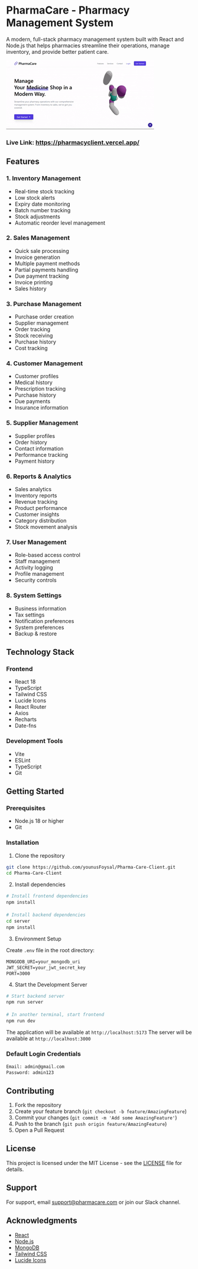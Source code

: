 # PharmaCare - Pharmacy Management System

A modern, full-stack pharmacy management system built with React and Node.js that helps pharmacies streamline their operations, manage inventory, and provide better patient care.

![PharmaCare Dashboard](https://github.com/younusFoysal/Pharma-Care-Client/blob/master/public/home.gif)

### Live Link: https://pharmacyclient.vercel.app/

## Features

### 1. Inventory Management
- Real-time stock tracking
- Low stock alerts
- Expiry date monitoring
- Batch number tracking
- Stock adjustments
- Automatic reorder level management

### 2. Sales Management
- Quick sale processing
- Invoice generation
- Multiple payment methods
- Partial payments handling
- Due payment tracking
- Invoice printing
- Sales history

### 3. Purchase Management
- Purchase order creation
- Supplier management
- Order tracking
- Stock receiving
- Purchase history
- Cost tracking

### 4. Customer Management
- Customer profiles
- Medical history
- Prescription tracking
- Purchase history
- Due payments
- Insurance information

### 5. Supplier Management
- Supplier profiles
- Order history
- Contact information
- Performance tracking
- Payment history

### 6. Reports & Analytics
- Sales analytics
- Inventory reports
- Revenue tracking
- Product performance
- Customer insights
- Category distribution
- Stock movement analysis

### 7. User Management
- Role-based access control
- Staff management
- Activity logging
- Profile management
- Security controls

### 8. System Settings
- Business information
- Tax settings
- Notification preferences
- System preferences
- Backup & restore

## Technology Stack

### Frontend
- React 18
- TypeScript
- Tailwind CSS
- Lucide Icons
- React Router
- Axios
- Recharts
- Date-fns


### Development Tools
- Vite
- ESLint
- TypeScript
- Git

## Getting Started

### Prerequisites
- Node.js 18 or higher
- Git

### Installation

1. Clone the repository
```bash
git clone https://github.com/younusFoysal/Pharma-Care-Client.git
cd Pharma-Care-Client
```

2. Install dependencies
```bash
# Install frontend dependencies
npm install

# Install backend dependencies
cd server
npm install
```

3. Environment Setup

Create `.env` file in the root directory:
```env
MONGODB_URI=your_mongodb_uri
JWT_SECRET=your_jwt_secret_key
PORT=3000
```

4. Start the Development Server
```bash
# Start backend server
npm run server

# In another terminal, start frontend
npm run dev
```

The application will be available at `http://localhost:5173`
The server will be available at `http://localhost:3000`

### Default Login Credentials
```
Email: admin@gmail.com
Password: admin123
```



## Contributing

1. Fork the repository
2. Create your feature branch (`git checkout -b feature/AmazingFeature`)
3. Commit your changes (`git commit -m 'Add some AmazingFeature'`)
4. Push to the branch (`git push origin feature/AmazingFeature`)
5. Open a Pull Request

## License

This project is licensed under the MIT License - see the [LICENSE](LICENSE) file for details.

## Support

For support, email support@pharmacare.com or join our Slack channel.

## Acknowledgments

- [React](https://reactjs.org/)
- [Node.js](https://nodejs.org/)
- [MongoDB](https://www.mongodb.com/)
- [Tailwind CSS](https://tailwindcss.com/)
- [Lucide Icons](https://lucide.dev/)